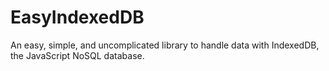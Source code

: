 # EasyIndexedDB
An easy, simple, and uncomplicated library to handle data with IndexedDB, the JavaScript NoSQL database.
